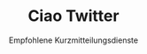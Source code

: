 ---
slug: twitter
title: Ciao Twitter
subtitle: Empfohlene Kurzmitteilungsdienste
order: 
    - mastodon
    - friendica
---